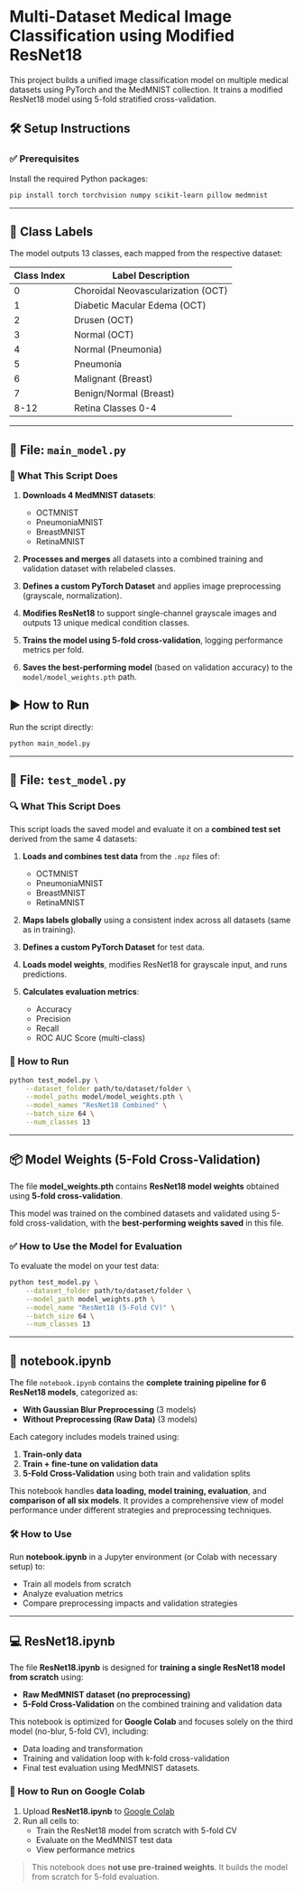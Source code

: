 # Multi-Dataset Medical Image Classification using Modified ResNet18

This project builds a unified image classification model on multiple medical datasets using PyTorch and the MedMNIST collection. It trains a modified ResNet18 model using 5-fold stratified cross-validation.

## 🛠️ Setup Instructions

### ✅ Prerequisites

Install the required Python packages:

```bash
pip install torch torchvision numpy scikit-learn pillow medmnist
```
--- 

## 🧠 Class Labels

The model outputs 13 classes, each mapped from the respective dataset:

| Class Index | Label Description                         |
|-------------|--------------------------------------------|
| 0           | Choroidal Neovascularization (OCT)         |
| 1           | Diabetic Macular Edema (OCT)               |
| 2           | Drusen (OCT)                               |
| 3           | Normal (OCT)                               |
| 4           | Normal (Pneumonia)                         |
| 5           | Pneumonia                                  |
| 6           | Malignant (Breast)                         |
| 7           | Benign/Normal (Breast)                     |
| 8-12        | Retina Classes 0-4                         |

---

## 📁 File: `main_model.py`

### 🚀 What This Script Does

1. **Downloads 4 MedMNIST datasets**:
   - OCTMNIST
   - PneumoniaMNIST
   - BreastMNIST
   - RetinaMNIST

2. **Processes and merges** all datasets into a combined training and validation dataset with relabeled classes.

3. **Defines a custom PyTorch Dataset** and applies image preprocessing (grayscale, normalization).

4. **Modifies ResNet18** to support single-channel grayscale images and outputs 13 unique medical condition classes.

5. **Trains the model using 5-fold cross-validation**, logging performance metrics per fold.

6. **Saves the best-performing model** (based on validation accuracy) to the `model/model_weights.pth` path.

## ▶️ How to Run

Run the script directly:

```bash
python main_model.py
```
---

## 📁 File: `test_model.py`

### 🔍 What This Script Does

This script loads the saved model and evaluate it on a **combined test set** derived from the same 4 datasets:

1. **Loads and combines test data** from the `.npz` files of:
   - OCTMNIST  
   - PneumoniaMNIST  
   - BreastMNIST  
   - RetinaMNIST  

2. **Maps labels globally** using a consistent index across all datasets (same as in training).

3. **Defines a custom PyTorch Dataset** for test data.

4. **Loads model weights**, modifies ResNet18 for grayscale input, and runs predictions.

5. **Calculates evaluation metrics**:
   - Accuracy  
   - Precision  
   - Recall  
   - ROC AUC Score (multi-class)

### 🧪 How to Run

```bash
python test_model.py \
    --dataset_folder path/to/dataset/folder \
    --model_paths model/model_weights.pth \
    --model_names "ResNet18 Combined" \
    --batch_size 64 \
    --num_classes 13
```

---

## 📦 Model Weights (5-Fold Cross-Validation)

The file **model_weights.pth** contains **ResNet18 model weights** obtained using **5-fold cross-validation**.

This model was trained on the combined datasets and validated using 5-fold cross-validation, with the **best-performing weights saved** in this file.

### ✅ How to Use the Model for Evaluation

To evaluate the model on your test data:

```bash
python test_model.py \
    --dataset_folder path/to/dataset/folder \
    --model_path model_weights.pth \
    --model_name "ResNet18 (5-Fold CV)" \
    --batch_size 64 \
    --num_classes 13
```

---

## 📓 notebook.ipynb

The file `notebook.ipynb` contains the **complete training pipeline for 6 ResNet18 models**, categorized as:

- **With Gaussian Blur Preprocessing** (3 models)
- **Without Preprocessing (Raw Data)** (3 models)

Each category includes models trained using:

1. **Train-only data**
2. **Train + fine-tune on validation data**
3. **5-Fold Cross-Validation** using both train and validation splits

This notebook handles **data loading, model training, evaluation**, and **comparison of all six models**. It provides a comprehensive view of model performance under different strategies and preprocessing techniques.

### 🛠️ How to Use

Run **notebook.ipynb** in a Jupyter environment (or Colab with necessary setup) to:

- Train all models from scratch
- Analyze evaluation metrics
- Compare preprocessing impacts and validation strategies

---

## 💻 ResNet18.ipynb

The file **ResNet18.ipynb** is designed for **training a single ResNet18 model from scratch** using:

- **Raw MedMNIST dataset (no preprocessing)**
- **5-Fold Cross-Validation** on the combined training and validation data

This notebook is optimized for **Google Colab** and focuses solely on the third model (no-blur, 5-fold CV), including:

- Data loading and transformation
- Training and validation loop with k-fold cross-validation
- Final test evaluation using MedMNIST datasets.

### 🚀 How to Run on Google Colab

1. Upload **ResNet18.ipynb** to [Google Colab](https://colab.research.google.com)
2. Run all cells to:
   - Train the ResNet18 model from scratch with 5-fold CV
   - Evaluate on the MedMNIST test data
   - View performance metrics

> This notebook does **not use pre-trained weights**. It builds the model from scratch for 5-fold evaluation.

